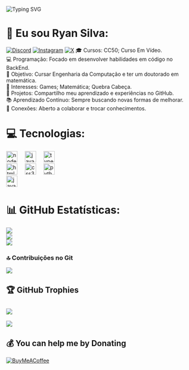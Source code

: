![Typing SVG](https://readme-typing-svg.demolab.com?font=Mulish&size=30&pause=1000&color=19F73B&&width=600&lines=Seja+bem+vindo!;Desenvolvedor-BackEnd.;Café+na+veia+e+código+na+mesa.;Guanabara+me+fez+um+pequeno+gafanhoto.;)

# 💫 Eu sou Ryan Silva:
[![Discord](https://img.shields.io/badge/Discord-%237289DA.svg?logo=discord&logoColor=white)](https://discord.gg/https://discord.gg/https://discord.gg/https://discord.gg/Fkywh4XZ) [![Instagram](https://img.shields.io/badge/Instagram-%23E4405F.svg?logo=Instagram&logoColor=white)](https://instagram.com/Seralhin) [![X](https://img.shields.io/badge/X-black.svg?logo=X&logoColor=white)](https://x.com/@seralhin) 
🎓 Cursos: CC50; Curso Em Vídeo.
<br>
💻 Programação: Focado em desenvolver habilidades em código no BackEnd.
<br>
🎯 Objetivo: Cursar Engenharia da Computação e ter um doutorado em matemática.
<br>
🤖 Interesses: Games; Matemática; Quebra Cabeça.<br>🚀 Projetos: Compartilho meu aprendizado e experiências no GitHub.
<br>
📚 Aprendizado Contínuo: Sempre buscando novas formas de melhorar.
<br>
👥 Conexões: Aberto a colaborar e trocar conhecimentos.

# 💻 Tecnologias:
<div align="left">
 <img src="https://cdn.jsdelivr.net/gh/devicons/devicon/icons/nodejs/nodejs-original.svg" height="30" alt="nodejs logo"  />
  <img width="12" />
  <img src="https://cdn.jsdelivr.net/gh/devicons/devicon/icons/javascript/javascript-original.svg" height="30" alt="javascript logo"  />
  <img width="12" />
  <img src="https://cdn.jsdelivr.net/gh/devicons/devicon/icons/typescript/typescript-original.svg" height="30" alt="typescript logo"  />
  <img width="12" />
 <br>
  <img src="https://cdn.jsdelivr.net/gh/devicons/devicon/icons/html5/html5-original.svg" height="30" alt="html5 logo"  />
  <img width="12" />
  <img src="https://cdn.jsdelivr.net/gh/devicons/devicon/icons/css3/css3-original.svg" height="30" alt="css3 logo"  />
  <img width="12" />
  <img src="https://cdn.jsdelivr.net/gh/devicons/devicon/icons/python/python-original.svg" height="30" alt="python logo"  />
  <img width="12" />
 <br>
  <img src="https://cdn.jsdelivr.net/gh/devicons/devicon/icons/java/java-original.svg" height="30" alt="java logo"  />
  <img width="12" />
</div>

# 📊 GitHub Estatísticas:
![](https://github-readme-stats.vercel.app/api?username=Seralhin&theme=noctis_minimus&hide_border=false&include_all_commits=false&count_private=false)<br/>
![](https://github-readme-streak-stats.herokuapp.com/?user=Seralhin&theme=noctis_minimus&hide_border=false)<br/>
![](https://github-readme-stats.vercel.app/api/top-langs/?username=Seralhin&theme=noctis_minimus&hide_border=false&include_all_commits=false&count_private=false&layout=compact)

### 🔝 Contribuições no Git
![](https://github-contributor-stats.vercel.app/api?username=Seralhin&limit=5&theme=noctis_minimus&combine_all_yearly_contributions=true)

## 🏆 GitHub Trophies
![](https://github-profile-trophy.vercel.app/?username=Seralhin&theme=noctis_minimus&no-frame=true&no-bg=false&margin-w=4)
---
[![](https://visitcount.itsvg.in/api?id=Seralhin&icon=2&color=2)](https://visitcount.itsvg.in)

  ## 💰 You can help me by Donating
  [![BuyMeACoffee](https://img.shields.io/badge/Buy%20Me%20a%20Coffee-ffdd00?style=for-the-badge&logo=buy-me-a-coffee&logoColor=black)](https://buymeacoffee.com/https://buymeacoffee.com/https://buymeacoffee.com/seralhin) 

  
<!-- Proudly created with GPRM ( https://gprm.itsvg.in ) -->
